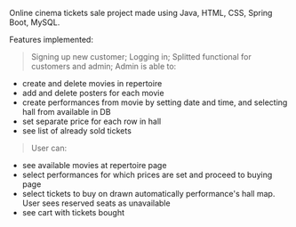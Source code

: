 Online cinema tickets sale project made using Java, HTML, CSS, Spring Boot, MySQL.

Features implemented:
> Signing up new customer;
> Logging in;
> Splitted functional for customers and admin;
> Admin is able to:
 - create and delete movies in repertoire
 - add and delete posters for each movie
 - create performances from movie by setting date and time, and selecting hall from available in DB
 - set separate price for each row in hall
 - see list of already sold tickets
> User can: 
 - see available movies at repertoire page
 - select performances for which prices are set and proceed to buying page
 - select tickets to buy on drawn automatically performance's hall map. User sees reserved seats as unavailable
 - see cart with tickets bought
